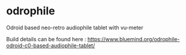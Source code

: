# odrophile
Odroid based neo-retro audiophile tablet with vu-meter

Build details can be found here : https://www.bluemind.org/odrophile-odroid-c0-based-audiophile-tablet/

